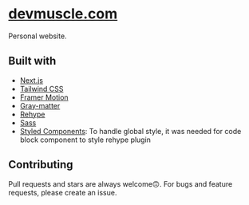 # [devmuscle.com](https://devmuscle.com)

Personal website.

## Built with

- [Next.js](https://nextjs.org/)
- [Tailwind CSS](https://tailwindcss.com/)
- [Framer Motion](https://www.framer.com/motion/)
- [Gray-matter](https://github.com/jonschlinkert/gray-matter)
- [Rehype](https://github.com/rehypejs/rehype)
- [Sass](https://sass-lang.com/)
- [Styled Components](https://styled-components.com/docs/api#createglobalstyle): To handle global style, it was needed for code block component to style rehype plugin

## Contributing

Pull requests and stars are always welcome🙃. For bugs and feature requests, please create an issue.
